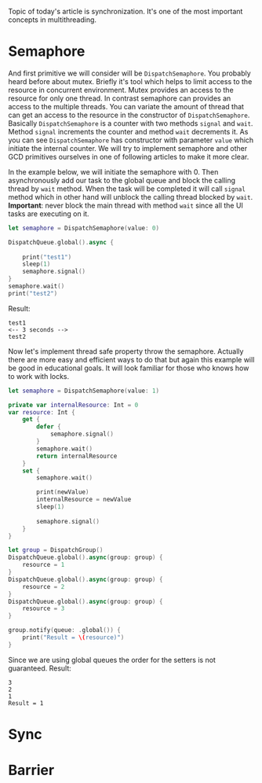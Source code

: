 Topic of today's article is synchronization. It's one of the most important concepts in multithreading.

# Semaphore
And first primitive we will consider will be `DispatchSemaphore`. You probably heard before about mutex. Briefly it's tool which helps to limit access to the resource in concurrent environment. Mutex provides an access to the resource for only one thread. In contrast semaphore can provides an access to the multiple threads. You can variate the amount of thread that can get an access to the resource in the constructor of `DispatchSemaphore`. Basically `DispatchSemaphore` is a counter with two methods `signal` and `wait`. Method `signal` increments the counter and method `wait` decrements it. As you can see `DispatchSemaphore` has constructor with parameter `value` which initiate the internal counter. We will try to implement semaphore and other GCD primitives ourselves in one of following articles to make it more clear.

In the example below, we will initiate the semaphore with 0. Then asynchronously add our task to the global queue and block the calling thread by `wait` method. When the task will be completed it will call `signal` method which in other hand will unblock the calling thread blocked by `wait`. **Important**: never block the main thread  with method `wait` since all the UI tasks are executing on it.

```swift
let semaphore = DispatchSemaphore(value: 0)

DispatchQueue.global().async {
    
    print("test1")
    sleep(1)
    semaphore.signal()
}
semaphore.wait()
print("test2")
```
Result:
```
test1
<-- 3 seconds -->
test2
```

Now let's implement thread safe property throw the semaphore. Actually there are more easy and efficient ways to do that but again this example will be good in educational goals. It will look familiar for those who knows how to work with locks.

```swift
let semaphore = DispatchSemaphore(value: 1)

private var internalResource: Int = 0
var resource: Int {
    get {
        defer {
            semaphore.signal()
        }
        semaphore.wait()
        return internalResource
    }
    set {
        semaphore.wait()

        print(newValue)
        internalResource = newValue
        sleep(1)
        
        semaphore.signal()
    }
}

let group = DispatchGroup()
DispatchQueue.global().async(group: group) {
    resource = 1
}
DispatchQueue.global().async(group: group) {
    resource = 2
}
DispatchQueue.global().async(group: group) {
    resource = 3
}

group.notify(queue: .global()) {
    print("Result = \(resource)")
}
```
Since we are using global queues the order for the setters is not guaranteed.
Result:
```
3
2
1
Result = 1
```
# Sync

# Barrier